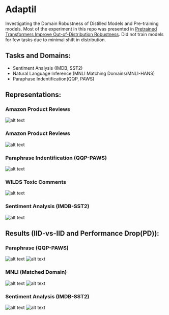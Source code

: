 # Adaptil
Investigating the Domain Robustness of Distilled Models and Pre-training models. 
Most of the experiment in this repo was presented in [Pretrained Transformers Improve Out-of-Distribution Robustness](https://arxiv.org/abs/2004.06100). Did not train models for few tasks due to minimal shift in distribution.

## Tasks and Domains:
- Sentiment Analysis (IMDB, SST2)
- Natural Language Inference (MNLI Matching Domains/MNLI-HANS)
- Paraphase Indentification(QQP, PAWS)


## Representations:

### Amazon Product Reviews
![alt text](/assets/sa-amazon-review-rep-analysis.png "Amazon Representation")

### Amazon Product Reviews
![alt text](/assets/mnli-rep-analysis.png "Paraphrase IID vs OOD")

### Paraphrase Indentification (QQP-PAWS)
![alt text](/assets/paraphrase-qqp-paws.png "Paraphrase Representation")

### WILDS Toxic Comments
![alt text](/assets/toxic-comments-rep-analysis.png "WILDS Representation")


### Sentiment Analysis (IMDB-SST2)
![alt text](/assets/sa-imdb_sst2.png "Sentiment Analysis Representation")

## Results (IID-vs-IID and Performance Drop(PD)):

### Paraphrase (QQP-PAWS)

 ![alt text](/assets/paraphrase/iid-vs-ood.png "Paraphrase IID vs OOD")
 ![alt text](/assets/paraphrase/pd.png "Paraphrase IID vs OOD")

### MNLI (Matched Domain)
![alt text](/assets/mnli/iid-vs-ood.png "Paraphrase IID vs OOD")
![alt text](/assets/mnli/pd.png "MNLI IID vs OOD")


### Sentiment Analysis (IMDB-SST2)

 ![alt text](/assets/imdb_sst2-sa/iid-vs-ood.png "Paraphrase IID vs OOD")
 ![alt text](/assets/imdb_sst2-sa/pd.png "Sentiment Analysis IID vs OOD")








